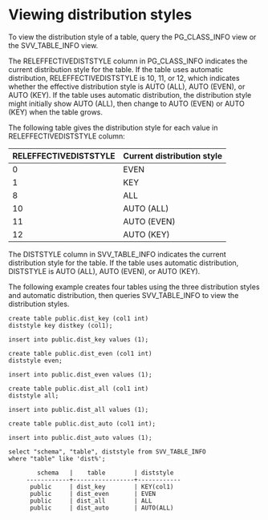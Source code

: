 # Viewing distribution styles<a name="viewing-distribution-styles"></a>

To view the distribution style of a table, query the PG\_CLASS\_INFO view or the SVV\_TABLE\_INFO view\.

The RELEFFECTIVEDISTSTYLE column in PG\_CLASS\_INFO indicates the current distribution style for the table\. If the table uses automatic distribution, RELEFFECTIVEDISTSTYLE is 10, 11, or 12, which indicates whether the effective distribution style is AUTO \(ALL\), AUTO \(EVEN\), or AUTO \(KEY\)\. If the table uses automatic distribution, the distribution style might initially show AUTO \(ALL\), then change to AUTO \(EVEN\) or AUTO \(KEY\) when the table grows\. 

The following table gives the distribution style for each value in RELEFFECTIVEDISTSTYLE column: 


| RELEFFECTIVEDISTSTYLE | Current distribution style | 
| --- | --- | 
| 0 | EVEN | 
| 1 | KEY | 
| 8 | ALL | 
| 10 | AUTO \(ALL\) | 
| 11 | AUTO \(EVEN\) | 
| 12 | AUTO \(KEY\) | 

The DISTSTYLE column in SVV\_TABLE\_INFO indicates the current distribution style for the table\. If the table uses automatic distribution, DISTSTYLE is AUTO \(ALL\), AUTO \(EVEN\), or AUTO \(KEY\)\.

The following example creates four tables using the three distribution styles and automatic distribution, then queries SVV\_TABLE\_INFO to view the distribution styles\. 

```
create table public.dist_key (col1 int)
diststyle key distkey (col1);

insert into public.dist_key values (1);

create table public.dist_even (col1 int)
diststyle even;

insert into public.dist_even values (1);

create table public.dist_all (col1 int)
diststyle all;

insert into public.dist_all values (1);

create table public.dist_auto (col1 int);

insert into public.dist_auto values (1);

select "schema", "table", diststyle from SVV_TABLE_INFO
where "table" like 'dist%';

        schema   |    table        | diststyle
     ------------+-----------------+------------
      public     | dist_key        | KEY(col1)
      public     | dist_even       | EVEN
      public     | dist_all        | ALL
      public     | dist_auto       | AUTO(ALL)
```